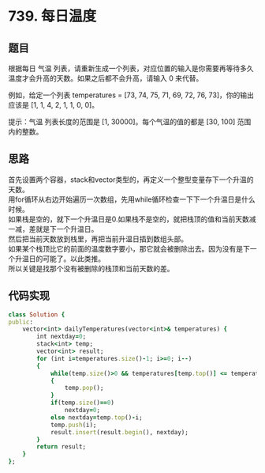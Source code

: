 # 739. 每日温度
## 题目
根据每日 气温 列表，请重新生成一个列表，对应位置的输入是你需要再等待多久温度才会升高的天数。如果之后都不会升高，请输入 0 来代替。  

例如，给定一个列表 temperatures = [73, 74, 75, 71, 69, 72, 76, 73]，你的输出应该是 [1, 1, 4, 2, 1, 1, 0, 0]。  

提示：气温 列表长度的范围是 [1, 30000]。每个气温的值的都是 [30, 100] 范围内的整数。  
## 思路
首先设置两个容器，stack和vector类型的，再定义一个整型变量存下一个升温的天数。  
用for循环从右边开始遍历一次数组，先用while循环检查一下下一个升温日是什么时候。  
如果栈是空的，就下一个升温日是0.如果栈不是空的，就把栈顶的值和当前天数减一减，差就是下一个升温日。  
然后把当前天数放到栈里，再把当前升温日插到数组头部。  
如果某个栈顶比它的前面的温度数字要小，那它就会被删除出去。因为没有是下一个升温日的可能了。以此类推。  
所以关键是找那个没有被删除的栈顶和当前天数的差。  
## 代码实现
```ruby
class Solution {
public:
    vector<int> dailyTemperatures(vector<int>& temperatures) {
        int nextday=0;
        stack<int> temp;
        vector<int> result;
        for (int i=temperatures.size()-1; i>=0; i--)
        {
            while(temp.size()>0 && temperatures[temp.top()] <= temperatures[i])
            {
                temp.pop();
            }
            if(temp.size()==0)
                nextday=0;
            else nextday=temp.top()-i;
            temp.push(i);
            result.insert(result.begin(), nextday);
        }
        return result;
    }
};
```
